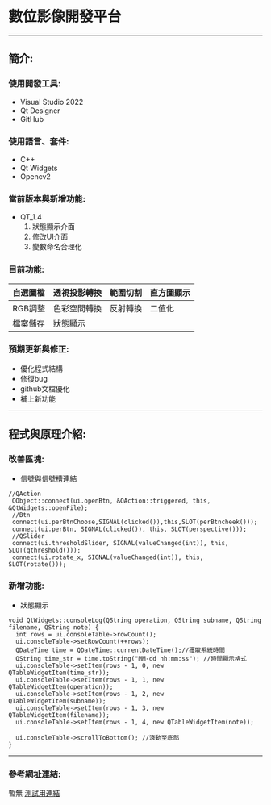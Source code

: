 # 數位影像開發平台
---
## 簡介:

### 使用開發工具:
  * Visual Studio 2022
  * Qt Designer
  * GitHub

### 使用語言、套件:
  * C++
  * Qt Widgets
  * Opencv2

### 當前版本與新增功能:
  * QT_1.4
    1. 狀態顯示介面
    1. 修改UI介面
    2. 變數命名合理化
    
### 目前功能:
 |自選圖檔|透視投影轉換|範圍切割|直方圖顯示|
 |:---|:---|:---|:---|
 |RGB調整|色彩空間轉換|反射轉換|二值化|
 |檔案儲存|狀態顯示|

### 預期更新與修正:
 * 優化程式結構
 * 修復bug
 * github文檔優化
 * 補上新功能
 
 ---
 
 ## 程式與原理介紹:
  
  ### 改善區塊:
   * 信號與信號槽連結
   ```
  //QAction
	QObject::connect(ui.openBtn, &QAction::triggered, this, &QtWidgets::openFile);
	//Btn
	connect(ui.perBtnChoose,SIGNAL(clicked()),this,SLOT(perBtncheek()));
	connect(ui.perBtn, SIGNAL(clicked()), this, SLOT(perspective()));
	//QSlider
	connect(ui.thresholdSlider, SIGNAL(valueChanged(int)), this, SLOT(qthreshold()));
	connect(ui.rotate_x, SIGNAL(valueChanged(int)), this, SLOT(rotate()));
   ```
   ### 新增功能:
   * 狀態顯示
  ```
  void QtWidgets::consoleLog(QString operation, QString subname, QString filename, QString note) {
	int rows = ui.consoleTable->rowCount();
	ui.consoleTable->setRowCount(++rows);
	QDateTime time = QDateTime::currentDateTime();//獲取系統時間
	QString time_str = time.toString("MM-dd hh:mm:ss"); //時間顯示格式
	ui.consoleTable->setItem(rows - 1, 0, new QTableWidgetItem(time_str));
	ui.consoleTable->setItem(rows - 1, 1, new QTableWidgetItem(operation));
	ui.consoleTable->setItem(rows - 1, 2, new QTableWidgetItem(subname));
	ui.consoleTable->setItem(rows - 1, 3, new QTableWidgetItem(filename));
	ui.consoleTable->setItem(rows - 1, 4, new QTableWidgetItem(note));

	ui.consoleTable->scrollToBottom(); //滾動至底部
  }
  ```

---

### 參考網址連結:
  暫無
 [測試用連結](https://github.com/tim60936/QtWidgets)
